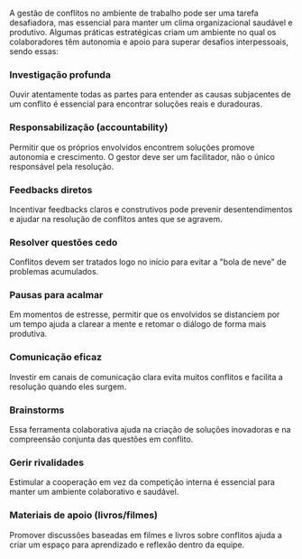 A gestão de conflitos no ambiente de trabalho pode ser uma tarefa desafiadora, mas essencial para manter um clima organizacional saudável e produtivo. Algumas práticas estratégicas criam um ambiente no qual os colaboradores têm autonomia e apoio para superar desafios interpessoais, sendo essas:

### **Investigação profunda**
Ouvir atentamente todas as partes para entender as causas subjacentes de um conflito é essencial para encontrar soluções reais e duradouras.

### **Responsabilização (accountability)**
Permitir que os próprios envolvidos encontrem soluções promove autonomia e crescimento. O gestor deve ser um facilitador, não o único responsável pela resolução.
### **Feedbacks diretos**
Incentivar feedbacks claros e construtivos pode prevenir desentendimentos e ajudar na resolução de conflitos antes que se agravem.

### **Resolver questões cedo**
Conflitos devem ser tratados logo no início para evitar a "bola de neve" de problemas acumulados.

### **Pausas para acalmar**
Em momentos de estresse, permitir que os envolvidos se distanciem por um tempo ajuda a clarear a mente e retomar o diálogo de forma mais produtiva.

### **Comunicação eficaz**
 Investir em canais de comunicação clara evita muitos conflitos e facilita a resolução quando eles surgem.

### **Brainstorms**
Essa ferramenta colaborativa ajuda na criação de soluções inovadoras e na compreensão conjunta das questões em conflito.

### **Gerir rivalidades**
Estimular a cooperação em vez da competição interna é essencial para manter um ambiente colaborativo e saudável.

### **Materiais de apoio (livros/filmes)**
Promover discussões baseadas em filmes e livros sobre conflitos ajuda a criar um espaço para aprendizado e reflexão dentro da equipe.

